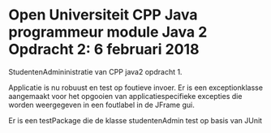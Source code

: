 # Open Universiteit CPP Java programmeur module Java 2 Opdracht 2: 6 februari 2018

StudentenAdmininistratie van CPP java2 opdracht 1. 

Applicatie is nu robuust en test op foutieve invoer. Er
is een exceptionklasse aangemaakt voor het opgooien van applicatiespecifieke excepties die worden weergegeven 
in een foutlabel in de JFrame gui.

Er is een testPackage die de klasse studentenAdmin test op basis van JUnit
